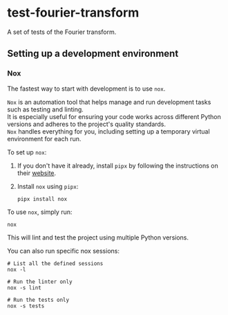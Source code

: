 # test-fourier-transform

A set of tests of the Fourier transform.

## Setting up a development environment

### Nox

The fastest way to start with development is to use `nox`.

`Nox` is an automation tool that helps manage and run development tasks such as testing and linting.  
It is especially useful for ensuring your code works across different Python versions and adheres to the project's quality standards.  
`Nox` handles everything for you, including setting up a temporary virtual environment for each run.

To set up `nox`:

1. If you don't have it already, install `pipx` by following the instructions on their [website](https://pipx.pypa.io/stable/).
2. Install `nox` using `pipx`:

   ```console
   pipx install nox
   ```

To use `nox`, simply run:

```console
nox
```

This will lint and test the project using multiple Python versions.

You can also run specific nox sessions:

```console
# List all the defined sessions
nox -l

# Run the linter only
nox -s lint

# Run the tests only
nox -s tests
```
